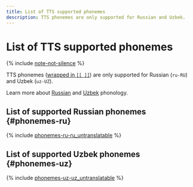 ```yaml
---
title: List of TTS supported phonemes
description: TTS phonemes are only supported for Russian and Uzbek.
---
```


# List of TTS supported phonemes

{% include [note-not-silence](../../../_includes/speechkit/note-not-silence.md) %}

TTS phonemes ([wrapped in `[[ ]]`](tts-markup.md#phoneme)) are only supported for Russian (`ru-RU`) and Uzbek (`uz-UZ`).

Learn more about [Russian](https://en.wikipedia.org/wiki/Russian_phonology) and [Uzbek](https://en.wikipedia.org/wiki/Uzbek_language#Phonology) phonology.

## List of supported Russian phonemes {#phonemes-ru}

{% include [phonemes-ru-ru_untranslatable](../../../_includes/speechkit/phonemes-ipa-ru-ru_untranslatable.md) %}

## List of supported Uzbek phonemes {#phonemes-uz}

{% include [phonemes-uz-uz_untranslatable](../../../_includes/speechkit/phonemes-ipa-uz-uz_untranslatable.md) %}
